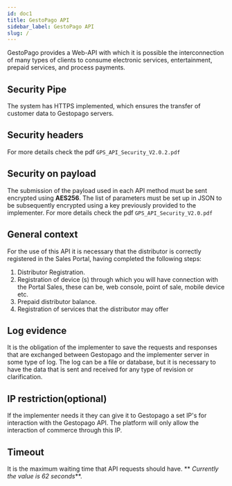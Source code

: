 ```yaml
---
id: doc1
title: GestoPago API
sidebar_label: GestoPago API
slug: /
---
```

GestoPago provides a Web-API with which it is possible the interconnection of many types of clients to consume electronic services, entertainment, prepaid services, and process payments.

## Security Pipe

The system has HTTPS implemented, which ensures the transfer of customer data to Gestopago servers.

## Security headers

For more details check the pdf `GPS_API_Security_V2.0.2.pdf`

## Security on payload

The submission of the payload used in each API method must be sent encrypted using **AES256**. 
The list of parameters must be set up in JSON to be subsequently encrypted using a key previously provided to the implementer.
For more details check the pdf  `GPS_API_Security_V2.0.pdf `

## General context

For the use of this API it is necessary that the distributor is correctly registered in the Sales Portal, having completed the following steps:

1. Distributor Registration.
1. Registration of device (s) through which you will have connection with the Portal Sales, these can be, web console, point of sale, mobile device etc.
1. Prepaid distributor balance.
1. Registration of services that the distributor may offer

## Log evidence 

It is the obligation of the implementer to save the requests and responses that are exchanged between Gestopago and the implementer server in some type of log. The log can be a file or database, but it is necessary to have the data that is sent and received for any type of revision or clarification.

## IP restriction(optional)

If the implementer needs it they can give it to Gestopago a set IP's for interaction with the Gestopago API. The platform will only allow the interaction of commerce through this IP.

## Timeout

It is the maximum waiting time that API requests should have. ** _Currently the value is 62 seconds_**.

